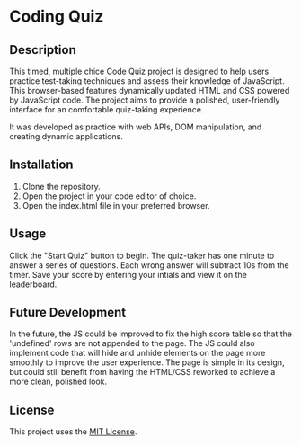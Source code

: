 # Coding Quiz

## Description 
This timed, multiple chice Code Quiz project is designed to help users practice test-taking techniques and assess their knowledge of JavaScript. This browser-based features dynamically updated HTML and CSS powered by JavaScript code. The project aims to provide a polished, user-friendly interface for an comfortable quiz-taking experience. 

It was developed as practice with web APIs, DOM manipulation, and creating dynamic applications.

## Installation 
1. Clone the repository.
2. Open the project in your code editor of choice.
3. Open the index.html file in your preferred browser.

## Usage 
Click the "Start Quiz" button to begin. The quiz-taker has one minute to answer a series of questions.
Each wrong answer will subtract 10s from the timer. 
Save your score by entering your intials and view it on the leaderboard.

## Future Development 
In the future, the JS could be improved to fix the high score table so that the 'undefined' rows are not appended to the page. The JS could also implement code that will hide and unhide elements on the page more smoothly to improve the user experience. The page is simple in its design, but could still benefit from having the HTML/CSS reworked to achieve a more clean, polished look.

## License 
This project uses the [MIT License](https://opensource.org/license/mit).